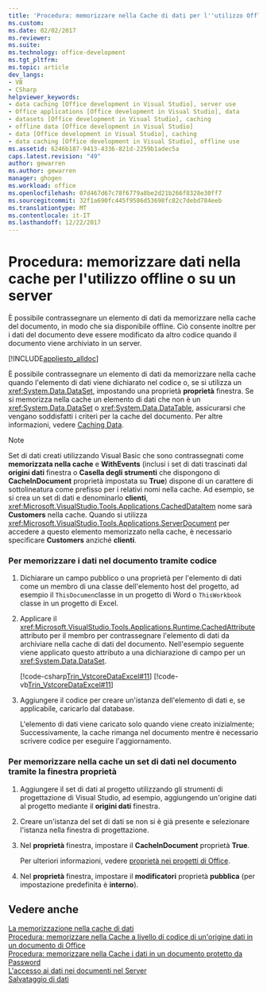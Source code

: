 ```yaml
---
title: 'Procedura: memorizzare nella Cache di dati per l''utilizzo Offline o in un Server | Documenti Microsoft'
ms.custom: 
ms.date: 02/02/2017
ms.reviewer: 
ms.suite: 
ms.technology: office-development
ms.tgt_pltfrm: 
ms.topic: article
dev_langs:
- VB
- CSharp
helpviewer_keywords:
- data caching [Office development in Visual Studio], server use
- Office applications [Office development in Visual Studio], data
- datasets [Office development in Visual Studio], caching
- offline data [Office development in Visual Studio]
- data [Office development in Visual Studio], caching
- data caching [Office development in Visual Studio], offline use
ms.assetid: 6246b187-9413-4336-821d-2259b1adec5a
caps.latest.revision: "49"
author: gewarren
ms.author: gewarren
manager: ghogen
ms.workload: office
ms.openlocfilehash: 07d467d67c78f6779a8be2d21b266f8328e30ff7
ms.sourcegitcommit: 32f1a690fc445f9586d53698fc82c7debd784eeb
ms.translationtype: MT
ms.contentlocale: it-IT
ms.lasthandoff: 12/22/2017
---
```

# <a name="how-to-cache-data-for-use-offline-or-on-a-server"></a>Procedura: memorizzare dati nella cache per l'utilizzo offline o su un server
  È possibile contrassegnare un elemento di dati da memorizzare nella cache del documento, in modo che sia disponibile offline. Ciò consente inoltre per i dati del documento deve essere modificato da altro codice quando il documento viene archiviato in un server.  
  
 [!INCLUDE[appliesto_alldoc](../vsto/includes/appliesto-alldoc-md.md)]  
  
 È possibile contrassegnare un elemento di dati da memorizzare nella cache quando l'elemento di dati viene dichiarato nel codice o, se si utilizza un <xref:System.Data.DataSet>, impostando una proprietà **proprietà** finestra. Se si memorizza nella cache un elemento di dati che non è un <xref:System.Data.DataSet> o <xref:System.Data.DataTable>, assicurarsi che vengano soddisfatti i criteri per la cache del documento. Per altre informazioni, vedere [Caching Data](../vsto/caching-data.md).  
  
> [!NOTE]  
>  Set di dati creati utilizzando Visual Basic che sono contrassegnati come **memorizzata nella cache** e **WithEvents** (inclusi i set di dati trascinati dal **origini dati** finestra o **Casella degli strumenti** che dispongono di **CacheInDocument** proprietà impostata su **True**) dispone di un carattere di sottolineatura come prefisso per i relativi nomi nella cache. Ad esempio, se si crea un set di dati e denominarlo **clienti**, <xref:Microsoft.VisualStudio.Tools.Applications.CachedDataItem> nome sarà **Customers** nella cache. Quando si utilizza <xref:Microsoft.VisualStudio.Tools.Applications.ServerDocument> per accedere a questo elemento memorizzato nella cache, è necessario specificare **Customers** anziché **clienti**.  
  
### <a name="to-cache-data-in-the-document-using-code"></a>Per memorizzare i dati nel documento tramite codice  
  
1.  Dichiarare un campo pubblico o una proprietà per l'elemento di dati come un membro di una classe dell'elemento host del progetto, ad esempio il `ThisDocumen`classe in un progetto di Word o `ThisWorkbook` classe in un progetto di Excel.  
  
2.  Applicare il <xref:Microsoft.VisualStudio.Tools.Applications.Runtime.CachedAttribute> attributo per il membro per contrassegnare l'elemento di dati da archiviare nella cache di dati del documento. Nell'esempio seguente viene applicato questo attributo a una dichiarazione di campo per un <xref:System.Data.DataSet>.  
  
     [!code-csharp[Trin_VstcoreDataExcel#11](../vsto/codesnippet/CSharp/Trin_VstcoreDataExcelCS/Sheet1.cs#11)]
     [!code-vb[Trin_VstcoreDataExcel#11](../vsto/codesnippet/VisualBasic/Trin_VstcoreDataExcelVB/Sheet1.vb#11)]  
  
3.  Aggiungere il codice per creare un'istanza dell'elemento di dati e, se applicabile, caricarlo dal database.  
  
     L'elemento di dati viene caricato solo quando viene creato inizialmente; Successivamente, la cache rimanga nel documento mentre è necessario scrivere codice per eseguire l'aggiornamento.  
  
### <a name="to-cache-a-dataset-in-the-document-by-using-the-properties-window"></a>Per memorizzare nella cache un set di dati nel documento tramite la finestra proprietà  
  
1.  Aggiungere il set di dati al progetto utilizzando gli strumenti di progettazione di Visual Studio, ad esempio, aggiungendo un'origine dati al progetto mediante il **origini dati** finestra.  
  
2.  Creare un'istanza del set di dati se non si è già presente e selezionare l'istanza nella finestra di progettazione.  
  
3.  Nel **proprietà** finestra, impostare il **CacheInDocument** proprietà **True**.  
  
     Per ulteriori informazioni, vedere [proprietà nei progetti di Office](../vsto/properties-in-office-projects.md).  
  
4.  Nel **proprietà** finestra, impostare il **modificatori** proprietà **pubblica** (per impostazione predefinita è **interno**).  
  
## <a name="see-also"></a>Vedere anche  
 [La memorizzazione nella cache di dati](../vsto/caching-data.md)   
 [Procedura: memorizzare nella Cache a livello di codice di un'origine dati in un documento di Office](../vsto/how-to-programmatically-cache-a-data-source-in-an-office-document.md)   
 [Procedura: memorizzare nella Cache i dati in un documento protetto da Password](../vsto/how-to-cache-data-in-a-password-protected-document.md)   
 [L'accesso ai dati nei documenti nel Server](../vsto/accessing-data-in-documents-on-the-server.md)   
 [Salvataggio di dati](/visualstudio/data-tools/saving-data)  
  
  